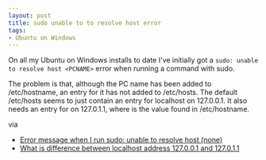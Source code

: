 ```yaml
---
layout: post
title: sudo unable to to resolve host error
tags: 
- Ubuntu on Windows
---
```

On all my Ubuntu on Windows installs to date I've initially got a `sudo: unable to resolve host <PCNAME>` error when running a command with sudo.

The problem is that, although the PC name has been added to /etc/hostname, an entry for it has not added to /etc/hosts.
The default /etc/hosts seems to just contain an entry for localhost on 127.0.0.1.
It also needs an entry for <PCNAME> on 127.0.1.1, where <PCNAME> is the value found in /etc/hostname.

via

- [Error message when I run sudo: unable to resolve host (none)](http://askubuntu.com/questions/59458/error-message-when-i-run-sudo-unable-to-resolve-host-none)
- [What is difference between localhost address 127.0.0.1 and 127.0.1.1](http://askubuntu.com/questions/754213/what-is-difference-between-localhost-address-127-0-0-1-and-127-0-1-1)
